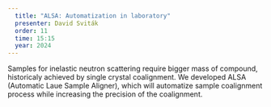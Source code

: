 ```yaml
---
  title: "ALSA: Automatization in laboratory"
  presenter: David Sviták
  order: 11
  time: 15:15
  year: 2024
---
```

Samples for inelastic neutron scattering require bigger mass of compound, historicaly achieved by single crystal coalignment. We developed ALSA (Automatic Laue Sample Aligner), which will automatize sample coalignment process while increasing the precision of the coalignment. 